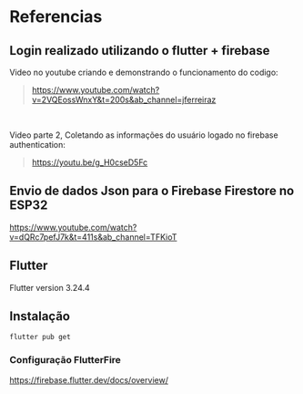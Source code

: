 # Referencias 
## Login realizado utilizando o flutter + firebase
 
Video no youtube criando e demonstrando o funcionamento do codigo: <br> 
>https://www.youtube.com/watch?v=2VQEossWnxY&t=200s&ab_channel=jferreiraz

<br>

Video parte 2, Coletando as informações do usuário logado no firebase authentication: <br>
>https://youtu.be/g_H0cseD5Fc

## Envio de dados Json para o Firebase Firestore no ESP32
https://www.youtube.com/watch?v=dQRc7pefJ7k&t=411s&ab_channel=TFKioT

## Flutter 
Flutter version 3.24.4


## Instalação 

```
flutter pub get
```

### Configuração FlutterFire
https://firebase.flutter.dev/docs/overview/

